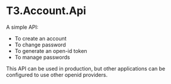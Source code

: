 ﻿# T3.Account.Api

A simple API:
- To create an account
- To change password
- To generate an open-id token
- To manage passwords

This API can be used in production, but other applications can be configured to use other openid providers.